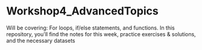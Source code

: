 # Workshop4_AdvancedTopics

Will be covering: For loops, if/else statements, and functions.
In this repository, you'll find the notes for this week, practice exercises & solutions, and the necessary datasets
